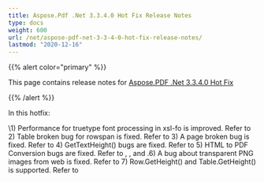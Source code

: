 ```yaml
---
title: Aspose.Pdf .Net 3.3.4.0 Hot Fix Release Notes
type: docs
weight: 600
url: /net/aspose-pdf-net-3-3-4-0-hot-fix-release-notes/
lastmod: "2020-12-16"
---
```


{{% alert color="primary" %}} 

This page contains release notes for [Aspose.PDF .Net 3.3.4.0 Hot Fix](http://www.aspose.com/downloads/pdf/net/new-releases/aspose.pdf-.net-3.3.4.0-hot-fix/)

{{% /alert %}} 

In this hotfix: 

\1) Performance for truetype font processing in xsl-fo is improved. Refer to 2) Table broken bug for rowspan is fixed. Refer to 3) A page broken bug is fixed. Refer to 4) GetTextHeight() bugs are fixed. Refer to 5) HTML to PDF Conversion bugs are fixed. Refer to , , and .6) A bug about transparent PNG images from web is fixed. Refer to 7) Row.GetHeight() and Table.GetHeight() is supported. Refer to 
